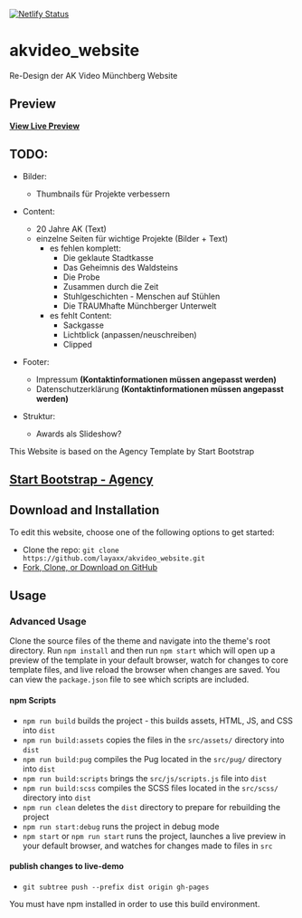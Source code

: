 [![Netlify Status](https://api.netlify.com/api/v1/badges/ab9dbb29-10eb-4bb8-8248-c774143daa1c/deploy-status)](https://app.netlify.com/sites/akvideo/deploys)

# akvideo_website
Re-Design der AK Video Münchberg Website

## Preview

**[View Live Preview](https://layaxx.github.io/akvideo_website/)**

## TODO:
- Bilder:
  - Thumbnails für Projekte verbessern
  
 - Content:
    - 20 Jahre AK (Text)
    - einzelne Seiten für wichtige Projekte (Bilder + Text)
      - es fehlen komplett:
         - Die geklaute Stadtkasse
         - Das Geheimnis des Waldsteins
         - Die Probe
         - Zusammen durch die Zeit
         - Stuhlgeschichten - Menschen auf Stühlen
         - Die TRAUMhafte Münchberger Unterwelt
      - es fehlt Content:
         - Sackgasse
         - Lichtblick (anpassen/neuschreiben)
         - Clipped
    
 - Footer:
    - Impressum **(Kontaktinformationen müssen angepasst werden)**
    - Datenschutzerklärung **(Kontaktinformationen müssen angepasst werden)**
  
 - Struktur:
    - Awards als Slideshow?
    


This Website is based on the Agency Template by Start Bootstrap

## [Start Bootstrap - Agency](https://startbootstrap.com/themes/agency/)


## Download and Installation

To edit this website, choose one of the following options to get started:

- Clone the repo: `git clone https://github.com/layaxx/akvideo_website.git`
- [Fork, Clone, or Download on GitHub](https://github.com/layaxx/akvideo_website)

## Usage

### Advanced Usage

Clone the source files of the theme and navigate into the theme's root directory. Run `npm install` and then run `npm start` which will open up a preview of the template in your default browser, watch for changes to core template files, and live reload the browser when changes are saved. You can view the `package.json` file to see which scripts are included.

#### npm Scripts

- `npm run build` builds the project - this builds assets, HTML, JS, and CSS into `dist`
- `npm run build:assets` copies the files in the `src/assets/` directory into `dist`
- `npm run build:pug` compiles the Pug located in the `src/pug/` directory into `dist`
- `npm run build:scripts` brings the `src/js/scripts.js` file into `dist`
- `npm run build:scss` compiles the SCSS files located in the `src/scss/` directory into `dist`
- `npm run clean` deletes the `dist` directory to prepare for rebuilding the project
- `npm run start:debug` runs the project in debug mode
- `npm start` or `npm run start` runs the project, launches a live preview in your default browser, and watches for changes made to files in `src`

#### publish changes to live-demo
- `git subtree push --prefix dist origin gh-pages`

You must have npm installed in order to use this build environment.

